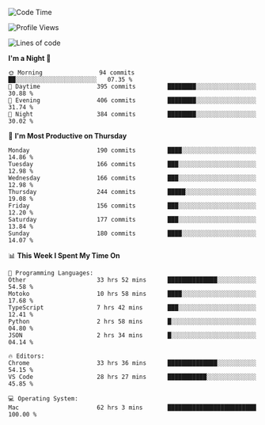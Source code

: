 <!--START_SECTION:waka-->
![Code Time](http://img.shields.io/badge/Code%20Time-2%2C599%20hrs%2019%20mins-blue)

![Profile Views](http://img.shields.io/badge/Profile%20Views-0-blue)

![Lines of code](https://img.shields.io/badge/From%20Hello%20World%20I%27ve%20Written-3.4%20million%20lines%20of%20code-blue)

**I'm a Night 🦉** 

```text
🌞 Morning                94 commits          ██░░░░░░░░░░░░░░░░░░░░░░░   07.35 % 
🌆 Daytime                395 commits         ████████░░░░░░░░░░░░░░░░░   30.88 % 
🌃 Evening                406 commits         ████████░░░░░░░░░░░░░░░░░   31.74 % 
🌙 Night                  384 commits         ████████░░░░░░░░░░░░░░░░░   30.02 % 
```
📅 **I'm Most Productive on Thursday** 

```text
Monday                   190 commits         ████░░░░░░░░░░░░░░░░░░░░░   14.86 % 
Tuesday                  166 commits         ███░░░░░░░░░░░░░░░░░░░░░░   12.98 % 
Wednesday                166 commits         ███░░░░░░░░░░░░░░░░░░░░░░   12.98 % 
Thursday                 244 commits         █████░░░░░░░░░░░░░░░░░░░░   19.08 % 
Friday                   156 commits         ███░░░░░░░░░░░░░░░░░░░░░░   12.20 % 
Saturday                 177 commits         ███░░░░░░░░░░░░░░░░░░░░░░   13.84 % 
Sunday                   180 commits         ████░░░░░░░░░░░░░░░░░░░░░   14.07 % 
```


📊 **This Week I Spent My Time On** 

```text
💬 Programming Languages: 
Other                    33 hrs 52 mins      ██████████████░░░░░░░░░░░   54.58 % 
Motoko                   10 hrs 58 mins      ████░░░░░░░░░░░░░░░░░░░░░   17.68 % 
TypeScript               7 hrs 42 mins       ███░░░░░░░░░░░░░░░░░░░░░░   12.41 % 
Python                   2 hrs 58 mins       █░░░░░░░░░░░░░░░░░░░░░░░░   04.80 % 
JSON                     2 hrs 34 mins       █░░░░░░░░░░░░░░░░░░░░░░░░   04.14 % 

🔥 Editors: 
Chrome                   33 hrs 36 mins      ██████████████░░░░░░░░░░░   54.15 % 
VS Code                  28 hrs 27 mins      ███████████░░░░░░░░░░░░░░   45.85 % 

💻 Operating System: 
Mac                      62 hrs 3 mins       █████████████████████████   100.00 % 
```


<!--END_SECTION:waka-->
